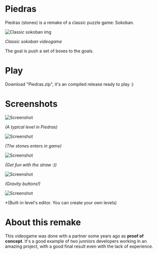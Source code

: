 # Piedras

Piedras (stones) is a remake of a classic puzzle game: Sokoban.

![Classic sokoban img](https://upload.wikimedia.org/wikipedia/commons/4/4b/Sokoban_ani.gif)

*Classic sokoban videogame*

The goal is push a set of boxes to the goals.

# Play

Download "Piedras.zip", it's an compiled release ready to play :)

# Screenshots

![Screenshot](https://i.imgur.com/boWNtYi.png)

*(A typical level in Piedras)*

![Screenshot](https://i.imgur.com/aQJbzsP.png)

*(The stones enters in game)*

![Screenshot](https://i.imgur.com/nTZzWrf.png)

*(Get fun with the straw :))*

![Screenshot](https://i.imgur.com/3Narb2v.png)

*(Gravity buttons!)*

![Screenshot](https://i.imgur.com/MFssZpJ.png)

*(Built-in level's editor. You can create your own levels)

# About this remake

This videogame was done with a partner some years ago as **proof of concept**. It's a good example of two junniors developers working in an amazing project, with a good final result even with the lack of experience.
